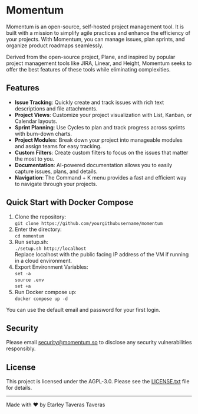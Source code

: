 # Momentum


Momentum is an open-source, self-hosted project management tool. It is built with a mission to simplify agile practices and enhance the efficiency of your projects. With Momentum, you can manage issues, plan sprints, and organize product roadmaps seamlessly.

Derived from the open-source project, Plane, and inspired by popular project management tools like JIRA, Linear, and Height, Momentum seeks to offer the best features of these tools while eliminating complexities.


## Features

- **Issue Tracking**: Quickly create and track issues with rich text descriptions and file attachments.
- **Project Views**: Customize your project visualization with List, Kanban, or Calendar layouts.
- **Sprint Planning**: Use Cycles to plan and track progress across sprints with burn-down charts.
- **Project Modules**: Break down your project into manageable modules and assign teams for easy tracking.
- **Custom Filters**: Create custom filters to focus on the issues that matter the most to you.
- **Documentation**: AI-powered documentation allows you to easily capture issues, plans, and details.
- **Navigation**: The Command + K menu provides a fast and efficient way to navigate through your projects.

## Quick Start with Docker Compose

1. Clone the repository:  
   `git clone https://github.com/yourgithubusername/momentum`
2. Enter the directory:  
   `cd momentum`
3. Run setup.sh:  
   `./setup.sh http://localhost`  
   Replace localhost with the public facing IP address of the VM if running in a cloud environment.
4. Export Environment Variables:  
   `set -a`  
   `source .env`  
   `set +a`
5. Run Docker compose up:  
   `docker compose up -d`  

You can use the default email and password for your first login.

## Security

Please email security@momentum.so to disclose any security vulnerabilities responsibly.

## License

This project is licensed under the AGPL-3.0. Please see the [LICENSE.txt](LICENSE.txt) file for details.

---

Made with ❤️ by Etarley Taveras Taveras
